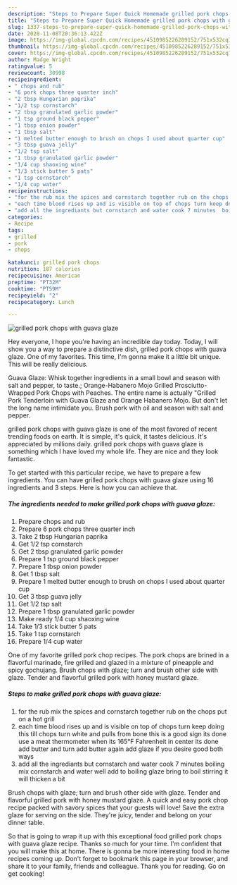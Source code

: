 ```yaml
---
description: "Steps to Prepare Super Quick Homemade grilled pork chops with guava glaze"
title: "Steps to Prepare Super Quick Homemade grilled pork chops with guava glaze"
slug: 1337-steps-to-prepare-super-quick-homemade-grilled-pork-chops-with-guava-glaze
date: 2020-11-08T20:36:13.422Z
image: https://img-global.cpcdn.com/recipes/4510985226289152/751x532cq70/grilled-pork-chops-with-guava-glaze-recipe-main-photo.jpg
thumbnail: https://img-global.cpcdn.com/recipes/4510985226289152/751x532cq70/grilled-pork-chops-with-guava-glaze-recipe-main-photo.jpg
cover: https://img-global.cpcdn.com/recipes/4510985226289152/751x532cq70/grilled-pork-chops-with-guava-glaze-recipe-main-photo.jpg
author: Madge Wright
ratingvalue: 5
reviewcount: 30998
recipeingredient:
- " chops and rub"
- "6 pork chops three quarter inch"
- "2 tbsp Hungarian paprika"
- "1/2 tsp cornstarch"
- "2 tbsp granulated garlic powder"
- "1 tsp ground black pepper"
- "1 tbsp onion powder"
- "1 tbsp salt"
- "1 melted butter enough to brush on chops I used about quarter cup"
- "3 tbsp guava jelly"
- "1/2 tsp salt"
- "1 tbsp granulated garlic powder"
- "1/4 cup shaoxing wine"
- "1/3 stick butter 5 pats"
- "1 tsp cornstarch"
- "1/4 cup water"
recipeinstructions:
- "for the rub mix the spices and cornstarch together rub on the chops put on a hot grill"
- "each time blood rises up and is visible on top of chops turn keep doing this till chops turn white and pulls from bone this is a good sign its done use a meat thermometer when its 165°F Fahrenheit in center its done add butter and turn add butter again add glaze if you desire good both ways"
- "add all the ingrediants but cornstarch and water cook 7 minutes  boiling mix cornstarch and water well add to boiling glaze bring to boil stirring it will thicken a bit"
categories:
- Recipe
tags:
- grilled
- pork
- chops

katakunci: grilled pork chops 
nutrition: 187 calories
recipecuisine: American
preptime: "PT32M"
cooktime: "PT59M"
recipeyield: "2"
recipecategory: Lunch

---
```



![grilled pork chops with guava glaze](https://img-global.cpcdn.com/recipes/4510985226289152/751x532cq70/grilled-pork-chops-with-guava-glaze-recipe-main-photo.jpg)

Hey everyone, I hope you're having an incredible day today. Today, I will show you a way to prepare a distinctive dish, grilled pork chops with guava glaze. One of my favorites. This time, I'm gonna make it a little bit unique. This will be really delicious.

Guava Glaze: Whisk together ingredients in a small bowl and season with salt and pepper, to taste.; Orange-Habanero Mojo Grilled Prosciutto-Wrapped Pork Chops with Peaches. The entire name is actually &#34;Grilled Pork Tenderloin with Guava Glaze and Orange Habanero Mojo. But don&#39;t let the long name intimidate you. Brush pork with oil and season with salt and pepper.

grilled pork chops with guava glaze is one of the most favored of recent trending foods on earth. It is simple, it's quick, it tastes delicious. It's appreciated by millions daily. grilled pork chops with guava glaze is something which I have loved my whole life. They are nice and they look fantastic.


To get started with this particular recipe, we have to prepare a few ingredients. You can have grilled pork chops with guava glaze using 16 ingredients and 3 steps. Here is how you can achieve that.

<!--inarticleads1-->

##### The ingredients needed to make grilled pork chops with guava glaze:

1. Prepare  chops and rub
1. Prepare 6 pork chops three quarter inch
1. Take 2 tbsp Hungarian paprika
1. Get 1/2 tsp cornstarch
1. Get 2 tbsp granulated garlic powder
1. Prepare 1 tsp ground black pepper
1. Prepare 1 tbsp onion powder
1. Get 1 tbsp salt
1. Prepare 1 melted butter enough to brush on chops I used about quarter cup
1. Get 3 tbsp guava jelly
1. Get 1/2 tsp salt
1. Prepare 1 tbsp granulated garlic powder
1. Make ready 1/4 cup shaoxing wine
1. Take 1/3 stick butter 5 pats
1. Take 1 tsp cornstarch
1. Prepare 1/4 cup water


One of my favorite grilled pork chop recipes. The pork chops are brined in a flavorful marinade, fire grilled and glazed in a mixture of pineapple and spicy gochujang. Brush chops with glaze; turn and brush other side with glaze. Tender and flavorful grilled pork with honey mustard glaze. 

<!--inarticleads2-->

##### Steps to make grilled pork chops with guava glaze:

1. for the rub mix the spices and cornstarch together rub on the chops put on a hot grill
1. each time blood rises up and is visible on top of chops turn keep doing this till chops turn white and pulls from bone this is a good sign its done use a meat thermometer when its 165°F Fahrenheit in center its done add butter and turn add butter again add glaze if you desire good both ways
1. add all the ingrediants but cornstarch and water cook 7 minutes  boiling mix cornstarch and water well add to boiling glaze bring to boil stirring it will thicken a bit


Brush chops with glaze; turn and brush other side with glaze. Tender and flavorful grilled pork with honey mustard glaze. A quick and easy pork chop recipe packed with savory spices that your guests will love! Save the extra glaze for serving on the side. They&#39;re juicy, tender and belong on your dinner table. 

So that is going to wrap it up with this exceptional food grilled pork chops with guava glaze recipe. Thanks so much for your time. I'm confident that you will make this at home. There is gonna be more interesting food in home recipes coming up. Don't forget to bookmark this page in your browser, and share it to your family, friends and colleague. Thank you for reading. Go on get cooking!
